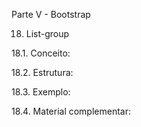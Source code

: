 Parte V - Bootstrap

18. List-group

18.1. Conceito:

18.2. Estrutura:

18.3. Exemplo:

18.4. Material complementar:
